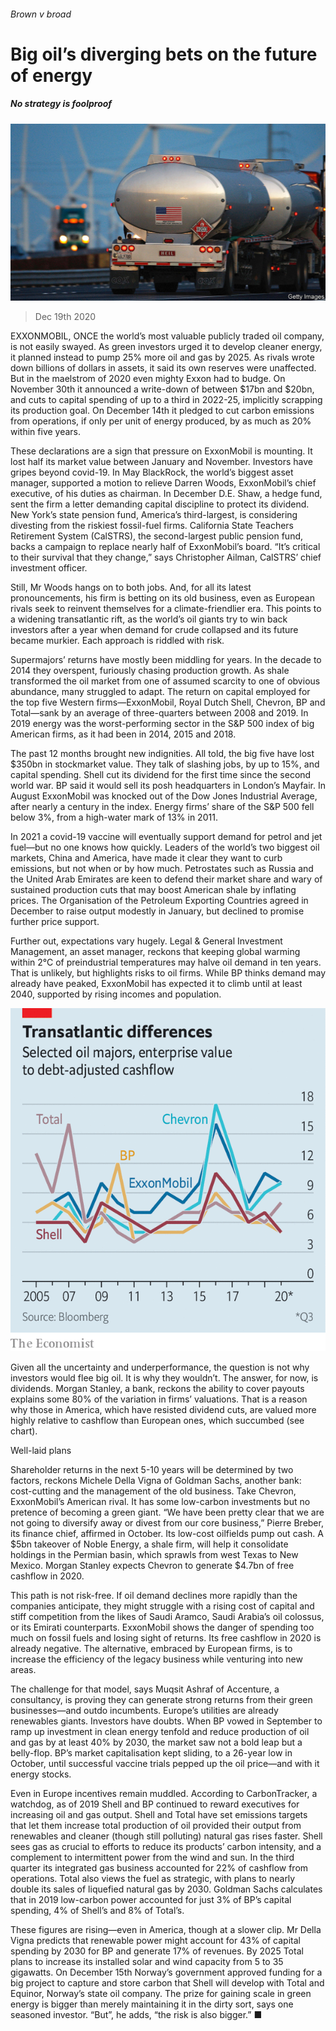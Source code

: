 ###### Brown v broad

# Big oil’s diverging bets on the future of energy 

##### No strategy is foolproof 

![image](images/20201219_WBP001_0.jpg) 

> Dec 19th 2020 


EXXONMOBIL, ONCE the world’s most valuable publicly traded oil company, is not easily swayed. As green investors urged it to develop cleaner energy, it planned instead to pump 25% more oil and gas by 2025. As rivals wrote down billions of dollars in assets, it said its own reserves were unaffected. But in the maelstrom of 2020 even mighty Exxon had to budge. On November 30th it announced a write-down of between $17bn and $20bn, and cuts to capital spending of up to a third in 2022-25, implicitly scrapping its production goal. On December 14th it pledged to cut carbon emissions from operations, if only per unit of energy produced, by as much as 20% within five years.


These declarations are a sign that pressure on ExxonMobil is mounting. It lost half its market value between January and November. Investors have gripes beyond covid-19. In May BlackRock, the world’s biggest asset manager, supported a motion to relieve Darren Woods, ExxonMobil’s chief executive, of his duties as chairman. In December D.E. Shaw, a hedge fund, sent the firm a letter demanding capital discipline to protect its dividend. New York’s state pension fund, America’s third-largest, is considering divesting from the riskiest fossil-fuel firms. California State Teachers Retirement System (CalSTRS), the second-largest public pension fund, backs a campaign to replace nearly half of ExxonMobil’s board. “It’s critical to their survival that they change,” says Christopher Ailman, CalSTRS’ chief investment officer.



Still, Mr Woods hangs on to both jobs. And, for all its latest pronouncements, his firm is betting on its old business, even as European rivals seek to reinvent themselves for a climate-friendlier era. This points to a widening transatlantic rift, as the world’s oil giants try to win back investors after a year when demand for crude collapsed and its future became murkier. Each approach is riddled with risk.


Supermajors’ returns have mostly been middling for years. In the decade to 2014 they overspent, furiously chasing production growth. As shale transformed the oil market from one of assumed scarcity to one of obvious abundance, many struggled to adapt. The return on capital employed for the top five Western firms—ExxonMobil, Royal Dutch Shell, Chevron, BP and Total—sank by an average of three-quarters between 2008 and 2019. In 2019 energy was the worst-performing sector in the S&amp;P 500 index of big American firms, as it had been in 2014, 2015 and 2018.


The past 12 months brought new indignities. All told, the big five have lost $350bn in stockmarket value. They talk of slashing jobs, by up to 15%, and capital spending. Shell cut its dividend for the first time since the second world war. BP said it would sell its posh headquarters in London’s Mayfair. In August ExxonMobil was knocked out of the Dow Jones Industrial Average, after nearly a century in the index. Energy firms’ share of the S&amp;P 500 fell below 3%, from a high-water mark of 13% in 2011.


In 2021 a covid-19 vaccine will eventually support demand for petrol and jet fuel—but no one knows how quickly. Leaders of the world’s two biggest oil markets, China and America, have made it clear they want to curb emissions, but not when or by how much. Petrostates such as Russia and the United Arab Emirates are keen to defend their market share and wary of sustained production cuts that may boost American shale by inflating prices. The Organisation of the Petroleum Exporting Countries agreed in December to raise output modestly in January, but declined to promise further price support.


Further out, expectations vary hugely. Legal &amp; General Investment Management, an asset manager, reckons that keeping global warming within 2°C of preindustrial temperatures may halve oil demand in ten years. That is unlikely, but highlights risks to oil firms. While BP thinks demand may already have peaked, ExxonMobil has expected it to climb until at least 2040, supported by rising incomes and population.

![image](images/20201219_WBC179.png) 



Given all the uncertainty and underperformance, the question is not why investors would flee big oil. It is why they wouldn’t. The answer, for now, is dividends. Morgan Stanley, a bank, reckons the ability to cover payouts explains some 80% of the variation in firms’ valuations. That is a reason why those in America, which have resisted dividend cuts, are valued more highly relative to cashflow than European ones, which succumbed (see chart).

Well-laid plans


Shareholder returns in the next 5-10 years will be determined by two factors, reckons Michele Della Vigna of Goldman Sachs, another bank: cost-cutting and the management of the old business. Take Chevron, ExxonMobil’s American rival. It has some low-carbon investments but no pretence of becoming a green giant. “We have been pretty clear that we are not going to diversify away or divest from our core business,” Pierre Breber, its finance chief, affirmed in October. Its low-cost oilfields pump out cash. A $5bn takeover of Noble Energy, a shale firm, will help it consolidate holdings in the Permian basin, which sprawls from west Texas to New Mexico. Morgan Stanley expects Chevron to generate $4.7bn of free cashflow in 2020.


This path is not risk-free. If oil demand declines more rapidly than the companies anticipate, they might struggle with a rising cost of capital and stiff competition from the likes of Saudi Aramco, Saudi Arabia’s oil colossus, or its Emirati counterparts. ExxonMobil shows the danger of spending too much on fossil fuels and losing sight of returns. Its free cashflow in 2020 is already negative. The alternative, embraced by European firms, is to increase the efficiency of the legacy business while venturing into new areas.


The challenge for that model, says Muqsit Ashraf of Accenture, a consultancy, is proving they can generate strong returns from their green businesses—and outdo incumbents. Europe’s utilities are already renewables giants. Investors have doubts. When BP vowed in September to ramp up investment in clean energy tenfold and reduce production of oil and gas by at least 40% by 2030, the market saw not a bold leap but a belly-flop. BP’s market capitalisation kept sliding, to a 26-year low in October, until successful vaccine trials pepped up the oil price—and with it energy stocks.


Even in Europe incentives remain muddled. According to CarbonTracker, a watchdog, as of 2019 Shell and BP continued to reward executives for increasing oil and gas output. Shell and Total have set emissions targets that let them increase total production of oil provided their output from renewables and cleaner (though still polluting) natural gas rises faster. Shell sees gas as crucial to efforts to reduce its products’ carbon intensity, and a complement to intermittent power from the wind and sun. In the third quarter its integrated gas business accounted for 22% of cashflow from operations. Total also views the fuel as strategic, with plans to nearly double its sales of liquefied natural gas by 2030. Goldman Sachs calculates that in 2019 low-carbon power accounted for just 3% of BP’s capital spending, 4% of Shell’s and 8% of Total’s.


These figures are rising—even in America, though at a slower clip. Mr Della Vigna predicts that renewable power might account for 43% of capital spending by 2030 for BP and generate 17% of revenues. By 2025 Total plans to increase its installed solar and wind capacity from 5 to 35 gigawatts. On December 15th Norway’s government approved funding for a big project to capture and store carbon that Shell will develop with Total and Equinor, Norway’s state oil company. The prize for gaining scale in green energy is bigger than merely maintaining it in the dirty sort, says one seasoned investor. “But”, he adds, “the risk is also bigger.” ■

